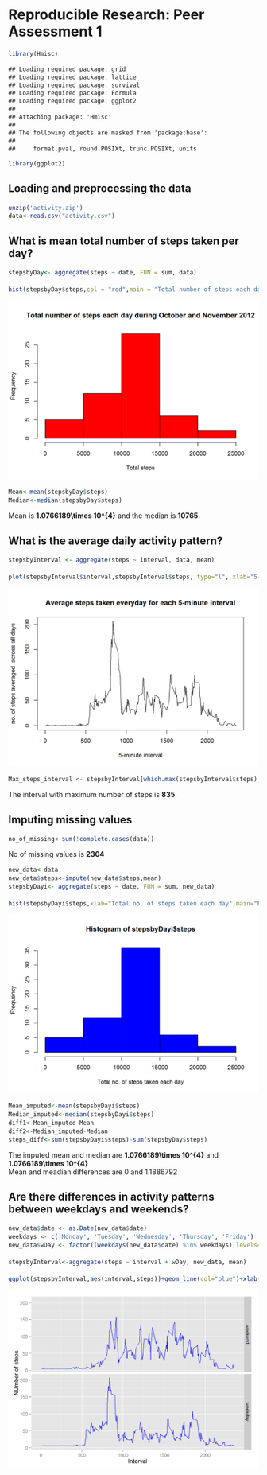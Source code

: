 # Reproducible Research: Peer Assessment 1

```r
library(Hmisc)
```

```
## Loading required package: grid
## Loading required package: lattice
## Loading required package: survival
## Loading required package: Formula
## Loading required package: ggplot2
## 
## Attaching package: 'Hmisc'
## 
## The following objects are masked from 'package:base':
## 
##     format.pval, round.POSIXt, trunc.POSIXt, units
```

```r
library(ggplot2)
```


## Loading and preprocessing the data



```r
unzip('activity.zip')
data<-read.csv("activity.csv")
```


## What is mean total number of steps taken per day?


```r
stepsbyDay<- aggregate(steps ~ date, FUN = sum, data)

hist(stepsbyDay$steps,col = "red",main = "Total number of steps each day during October and November 2012",xlab = "Total steps")
```

![](PA1_template_files/figure-html/unnamed-chunk-3-1.png) 

```r
Mean<-mean(stepsbyDay$steps)
Median<-median(stepsbyDay$steps)
```

Mean is **1.0766189\times 10^{4}** and the median is **10765**.
## What is the average daily activity pattern?


```r
stepsbyInterval <- aggregate(steps ~ interval, data, mean)

plot(stepsbyInterval$interval,stepsbyInterval$steps, type="l", xlab="5-minute interval", ylab="no. of steps averaged  across all days",main="Average steps taken everyday for each 5-minute interval")
```

![](PA1_template_files/figure-html/unnamed-chunk-4-1.png) 

```r
Max_steps_interval <- stepsbyInterval[which.max(stepsbyInterval$steps),1]
```

The interval with maximum number of steps is **835**.

## Imputing missing values

```r
no_of_missing<-sum(!complete.cases(data))
```

No of missing values is **2304**


```r
new_data<-data
new_data$steps<-impute(new_data$steps,mean)
stepsbyDayi<- aggregate(steps ~ date, FUN = sum, new_data)

hist(stepsbyDayi$steps,xlab="Total no. of steps taken each day",main="For data with missing values filled",col="blue")
```

![](PA1_template_files/figure-html/unnamed-chunk-6-1.png) 

```r
Mean_imputed<-mean(stepsbyDayi$steps)
Median_imputed<-median(stepsbyDayi$steps)
diff1<-Mean_imputed-Mean
diff2<-Median_imputed-Median
steps_diff<-sum(stepsbyDayi$steps)-sum(stepsbyDay$steps)
```
The imputed mean and median are **1.0766189\times 10^{4}** and **1.0766189\times 10^{4}**  
Mean and meadian differences are 0 and 1.1886792

## Are there differences in activity patterns between weekdays and weekends?


```r
new_data$date <- as.Date(new_data$date)
weekdays <- c('Monday', 'Tuesday', 'Wednesday', 'Thursday', 'Friday')
new_data$wDay <- factor((weekdays(new_data$date) %in% weekdays),levels=c(FALSE, TRUE), labels=c('weekend', 'weekday'))

stepsbyInterval<-aggregate(steps ~ interval + wDay, new_data, mean)

ggplot(stepsbyInterval,aes(interval,steps))+geom_line(col="blue")+xlab("Interval")+ylab("NUmber of steps")+facet_grid(wDay ~ .)
```

![](PA1_template_files/figure-html/unnamed-chunk-7-1.png) 
